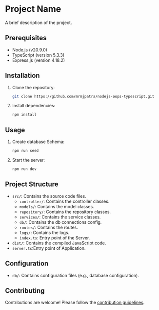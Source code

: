 # Project Name

A brief description of the project.

## Prerequisites

- Node.js (v20.9.0)
- TypeScript (version 5.3.3)
- Express.js (version 4.18.2)

## Installation

1. Clone the repository:

    ```bash
    git clone https://github.com/mrmjpatra/nodejs-oops-typescript.git
    ```

2. Install dependencies:

    ```bash
    npm install
    ```

## Usage

1. Create database Schema:

    ```bash
    npm run seed
    ```

2. Start the server:

    ```bash
    npm run dev
    ```

## Project Structure

- `src/`: Contains the source code files.
  - `controller/`: Contains the controller classes.
  - `models/`: Contains the model classes.
  - `repository/`: Contains the repository classes.
  - `services/`: Contains the service classes.
  - `db/`: Contains the db connections config.
  - `routes/`: Contains the routes.
  - `logs/`: Contains the logs.
  - `index.ts`: Entry point of the Server.
- `dist/`: Contains the compiled JavaScript code.
- `server.ts`:Entry point of Application.

## Configuration

- `db/`: Contains configuration files (e.g., database configuration).

## Contributing

Contributions are welcome! Please follow the [contribution guidelines](CONTRIBUTING.md).


